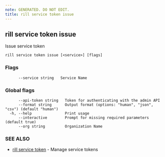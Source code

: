 ```yaml
---
note: GENERATED. DO NOT EDIT.
title: rill service token issue
---
```

## rill service token issue

Issue service token

```
rill service token issue [<service>] [flags]
```

### Flags

```
      --service string   Service Name
```

### Global flags

```
      --api-token string   Token for authenticating with the admin API
      --format string      Output format (options: "human", "json", "csv") (default "human")
  -h, --help               Print usage
      --interactive        Prompt for missing required parameters (default true)
      --org string         Organization Name
```

### SEE ALSO

* [rill service token](token.md)	 - Manage service tokens

